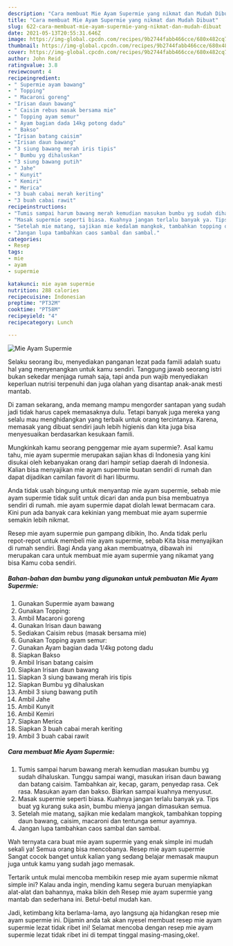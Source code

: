 ```yaml
---
description: "Cara membuat Mie Ayam Supermie yang nikmat dan Mudah Dibuat"
title: "Cara membuat Mie Ayam Supermie yang nikmat dan Mudah Dibuat"
slug: 622-cara-membuat-mie-ayam-supermie-yang-nikmat-dan-mudah-dibuat
date: 2021-05-13T20:55:31.646Z
image: https://img-global.cpcdn.com/recipes/9b2744fabb466cce/680x482cq70/mie-ayam-supermie-foto-resep-utama.jpg
thumbnail: https://img-global.cpcdn.com/recipes/9b2744fabb466cce/680x482cq70/mie-ayam-supermie-foto-resep-utama.jpg
cover: https://img-global.cpcdn.com/recipes/9b2744fabb466cce/680x482cq70/mie-ayam-supermie-foto-resep-utama.jpg
author: John Reid
ratingvalue: 3.8
reviewcount: 4
recipeingredient:
- " Supermie ayam bawang"
- " Topping"
- " Macaroni goreng"
- "Irisan daun bawang"
- " Caisim rebus masak bersama mie"
- " Topping ayam semur"
- " Ayam bagian dada 14kg potong dadu"
- " Bakso"
- "Irisan batang caisim"
- "Irisan daun bawang"
- "3 siung bawang merah iris tipis"
- " Bumbu yg dihaluskan"
- "3 siung bawang putih"
- " Jahe"
- " Kunyit"
- " Kemiri"
- " Merica"
- "3 buah cabai merah keriting"
- "3 buah cabai rawit"
recipeinstructions:
- "Tumis sampai harum bawang merah kemudian masukan bumbu yg sudah dihaluskan. Tunggu sampai wangi, masukan irisan daun bawang dan batang caisim. Tambahkan air, kecap, garam, penyedap rasa. Cek rasa. Masukan ayam dan bakso. Biarkan sampai kuahnya menyusut."
- "Masak supermie seperti biasa. Kuahnya jangan terlalu banyak ya. Tips buat yg kurang suka asin, bumbu mienya jangan dimasukan semua."
- "Setelah mie matang, sajikan mie kedalam mangkok, tambahkan topping daun bawang, caisim, macaroni dan tentunga semur ayamnya."
- "Jangan lupa tambahkan caos sambal dan sambal."
categories:
- Resep
tags:
- mie
- ayam
- supermie

katakunci: mie ayam supermie 
nutrition: 288 calories
recipecuisine: Indonesian
preptime: "PT32M"
cooktime: "PT58M"
recipeyield: "4"
recipecategory: Lunch

---
```



![Mie Ayam Supermie](https://img-global.cpcdn.com/recipes/9b2744fabb466cce/680x482cq70/mie-ayam-supermie-foto-resep-utama.jpg)

Selaku seorang ibu, menyediakan panganan lezat pada famili adalah suatu hal yang menyenangkan untuk kamu sendiri. Tanggung jawab seorang istri bukan sekedar menjaga rumah saja, tapi anda pun wajib menyediakan keperluan nutrisi terpenuhi dan juga olahan yang disantap anak-anak mesti mantab.

Di zaman  sekarang, anda memang mampu mengorder santapan yang sudah jadi tidak harus capek memasaknya dulu. Tetapi banyak juga mereka yang selalu mau menghidangkan yang terbaik untuk orang tercintanya. Karena, memasak yang dibuat sendiri jauh lebih higienis dan kita juga bisa menyesuaikan berdasarkan kesukaan famili. 



Mungkinkah kamu seorang penggemar mie ayam supermie?. Asal kamu tahu, mie ayam supermie merupakan sajian khas di Indonesia yang kini disukai oleh kebanyakan orang dari hampir setiap daerah di Indonesia. Kalian bisa menyajikan mie ayam supermie buatan sendiri di rumah dan dapat dijadikan camilan favorit di hari liburmu.

Anda tidak usah bingung untuk menyantap mie ayam supermie, sebab mie ayam supermie tidak sulit untuk dicari dan anda pun bisa membuatnya sendiri di rumah. mie ayam supermie dapat diolah lewat bermacam cara. Kini pun ada banyak cara kekinian yang membuat mie ayam supermie semakin lebih nikmat.

Resep mie ayam supermie pun gampang dibikin, lho. Anda tidak perlu repot-repot untuk membeli mie ayam supermie, sebab Kita bisa menyajikan di rumah sendiri. Bagi Anda yang akan membuatnya, dibawah ini merupakan cara untuk membuat mie ayam supermie yang nikamat yang bisa Kamu coba sendiri.

<!--inarticleads1-->

##### Bahan-bahan dan bumbu yang digunakan untuk pembuatan Mie Ayam Supermie:

1. Gunakan  Supermie ayam bawang
1. Gunakan  Topping:
1. Ambil  Macaroni goreng
1. Gunakan Irisan daun bawang
1. Sediakan  Caisim rebus (masak bersama mie)
1. Gunakan  Topping ayam semur:
1. Gunakan  Ayam bagian dada 1/4kg potong dadu
1. Siapkan  Bakso
1. Ambil Irisan batang caisim
1. Siapkan Irisan daun bawang
1. Siapkan 3 siung bawang merah iris tipis
1. Siapkan  Bumbu yg dihaluskan
1. Ambil 3 siung bawang putih
1. Ambil  Jahe
1. Ambil  Kunyit
1. Ambil  Kemiri
1. Siapkan  Merica
1. Siapkan 3 buah cabai merah keriting
1. Ambil 3 buah cabai rawit




<!--inarticleads2-->

##### Cara membuat Mie Ayam Supermie:

1. Tumis sampai harum bawang merah kemudian masukan bumbu yg sudah dihaluskan. Tunggu sampai wangi, masukan irisan daun bawang dan batang caisim. Tambahkan air, kecap, garam, penyedap rasa. Cek rasa. Masukan ayam dan bakso. Biarkan sampai kuahnya menyusut.
1. Masak supermie seperti biasa. Kuahnya jangan terlalu banyak ya. Tips buat yg kurang suka asin, bumbu mienya jangan dimasukan semua.
1. Setelah mie matang, sajikan mie kedalam mangkok, tambahkan topping daun bawang, caisim, macaroni dan tentunga semur ayamnya.
1. Jangan lupa tambahkan caos sambal dan sambal.




Wah ternyata cara buat mie ayam supermie yang enak simple ini mudah sekali ya! Semua orang bisa mencobanya. Resep mie ayam supermie Sangat cocok banget untuk kalian yang sedang belajar memasak maupun juga untuk kamu yang sudah jago memasak.

Tertarik untuk mulai mencoba membikin resep mie ayam supermie nikmat simple ini? Kalau anda ingin, mending kamu segera buruan menyiapkan alat-alat dan bahannya, maka bikin deh Resep mie ayam supermie yang mantab dan sederhana ini. Betul-betul mudah kan. 

Jadi, ketimbang kita berlama-lama, ayo langsung aja hidangkan resep mie ayam supermie ini. Dijamin anda tak akan nyesel membuat resep mie ayam supermie lezat tidak ribet ini! Selamat mencoba dengan resep mie ayam supermie lezat tidak ribet ini di tempat tinggal masing-masing,oke!.

